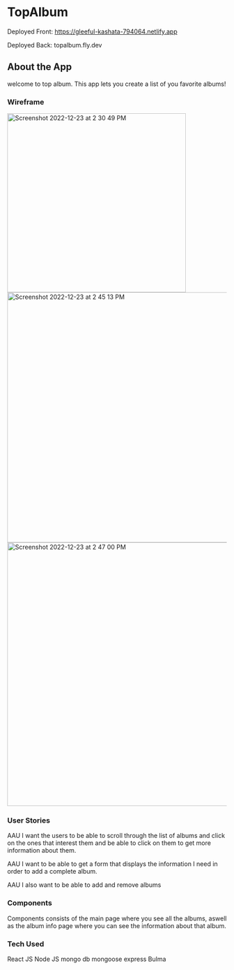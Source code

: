 # TopAlbum
Deployed Front: https://gleeful-kashata-794064.netlify.app

Deployed Back: topalbum.fly.dev

## About the App
welcome to top album. This app lets you create a list of you favorite albums!
### Wireframe
<img width="410" alt="Screenshot 2022-12-23 at 2 30 49 PM" src="https://user-images.githubusercontent.com/114092414/211049414-d1c4aeed-f07e-49a0-b975-30ef319bde5e.png">
<img width="573" alt="Screenshot 2022-12-23 at 2 45 13 PM" src="https://user-images.githubusercontent.com/114092414/211049452-0f18de68-86b6-4ac6-9c1f-df1742e05cc3.png">
<img width="604" alt="Screenshot 2022-12-23 at 2 47 00 PM" src="https://user-images.githubusercontent.com/114092414/211049467-8a2801f6-0274-4f12-9e9b-daaf2354a347.png">

### User Stories
AAU I want the users to be able to scroll through the list of albums and click on the ones that interest them and be able to click on them to get more information about them.

AAU I want to be able to get a form that displays the information I need in order to add a complete album.

AAU I also want to be able to add and remove albums

### Components
Components consists of the main page where you see all the albums, aswell as the album info page where you can see the information about that album.

### Tech Used
React JS
Node JS
mongo db
mongoose
express
Bulma
